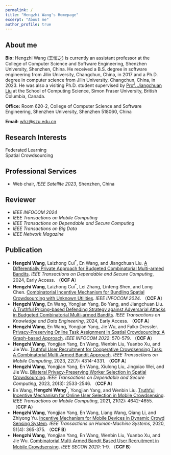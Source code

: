 ```yaml
---
permalink: /
title: "Hengzhi Wang's Homepage"
excerpt: "About me"
author_profile: true
---
```


About me
----
**Bio:** Hengzhi Wang (王恒之) is currently an assistant professor at the College of Computer Science and Software Engineering, Shenzhen University, Shenzhen, China. He received a B.S. degree in software engineering from Jilin University, Changchun, China, in 2017 and a Ph.D. degree in computer science from Jilin University, Changchun, China, in 2023. He was also a visiting Ph.D. student supervised by [Prof. Jiangchuan Liu](https://www.cs.sfu.ca/~jcliu/) at the School of Computing Science, Simon Fraser University, British Columbia, Canada. 

**Office:** Room 620-2, College of Computer Science and Software Engineering, Shenzhen University, Shenzhen 518060, China

**Email:** whz@szu.edu.cn

Research Interests
----
Federated Learning<br>
Spatial Crowdsourcing

Professional Services
----
* Web chair, _IEEE Satellite 2023_, Shenzhen, China

Reviewer
----
* _IEEE INFOCOM 2024_
* _IEEE Transactions on Mobile Computing_
* _IEEE Transactions on Dependable and Secure Computing_
* _IEEE Transactions on Big Data_
* _IEEE Network Magazine_

Publication
----
* **Hengzhi Wang**, Laizhong Cui<sup>*</sup>, En Wang, and Jiangchuan Liu. [A Differentially Private Approach for Budgeted Combinatorial Multi-armed Bandits](https://hz1219.github.io/). _IEEE Transactions on Dependable and Secure Computing_, 2024, Early Access. （**CCF A**）<br>
* **Hengzhi Wang**, Laizhong Cui<sup>*</sup>, Lei Zhang, Linfeng Shen, and Long Chen. [Combinatorial Incentive Mechanism for Bundling Spatial Crowdsourcing with Unknown Utilities](https://infocom2024.ieee-infocom.org/program/accepted-paper-list-main-conference). _IEEE INFOCOM 2024_. （**CCF A**）<br>
* **Hengzhi Wang**, En Wang, Yongjian Yang, Bo Yang, and Jiangchuan Liu. [A Truthful Pricing-based Defending Strategy against Adversarial Attacks in Budgeted Combinatorial Multi-armed Bandits](https://ieeexplore.ieee.org/document/10330787). _IEEE Transactions on Knowledge and Data Engineering_, 2024, Early Access. （**CCF A**）<br>
* **Hengzhi Wang**, En Wang, Yongjian Yang, Jie Wu, and Falko Dressler. [Privacy-Preserving Online Task Assignment in Spatial Crowdsourcing: A Graph-based Approach](https://ieeexplore.ieee.org/document/9796827). _IEEE INFOCOM 2022_: 570-579. （**CCF A**）<br>
* **Hengzhi Wang**, Yongjian Yang, En Wang, Wenbin Liu, Yuanbo Xu, and Jie Wu. [Truthful User Recruitment for Cooperative Crowdsensing Task: A Combinatorial Multi-Armed Bandit Approach](https://ieeexplore.ieee.org/document/9720079). _IEEE Transactions on Mobile Computing_, 2023, 22(7): 4314-4331. （**CCF A**）<br>
* **Hengzhi Wang**, Yongjian Yang, En Wang, Xiulong Liu, Jingxiao Wei, and Jie Wu. [Bilateral Privacy-Preserving Worker Selection in Spatial Crowdsourcing](https://ieeexplore.ieee.org/document/9806321). _IEEE Transactions on Dependable and Secure Computing_, 2023, 20(3): 2533-2546. （**CCF A**）<br>
* En Wang, **Hengzhi Wang<sup>*</sup>**, Yongjian Yang, and Wenbin Liu. [Truthful Incentive Mechanism for Online User Selection in Mobile Crowdsensing](https://ieeexplore.ieee.org/document/9442264). _IEEE Transactions on Mobile Computing_, 2021, 21(12): 4642-4655. （**CCF A**）<br>
* **Hengzhi Wang**, Yongjian Yang, En Wang, Liang Wang, Qiang Li, and Zhiyong Yu. [Incentive Mechanism for Mobile Devices in Dynamic Crowd Sensing System](https://ieeexplore.ieee.org/document/9250632). _IEEE Transactions on Human-Machine Systems_, 2020, 51(4): 365-375. （**CCF B**）<br>
* **Hengzhi Wang**, Yongjian Yang, En Wang, Wenbin Liu, Yuanbo Xu, and Jie Wu. [Combinatorial Multi-Armed Bandit Based User Recruitment in Mobile Crowdsensing](https://ieeexplore.ieee.org/document/9158448). _IEEE SECON 2020_: 1-9. （**CCF B**）

